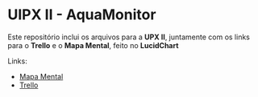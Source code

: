 # UIPX II - AquaMonitor

Este repositório inclui os arquivos para a **UPX II**, juntamente com os links para o **Trello** e o **Mapa Mental**, feito no **LucidChart**

Links:

- [Mapa Mental](https://lucid.app/documents/view/da5d8d82-b37d-4445-b8fb-7d12bd65cad6)
- [Trello](https://trello.com/b/yug5tgFw/quadro-principal)
